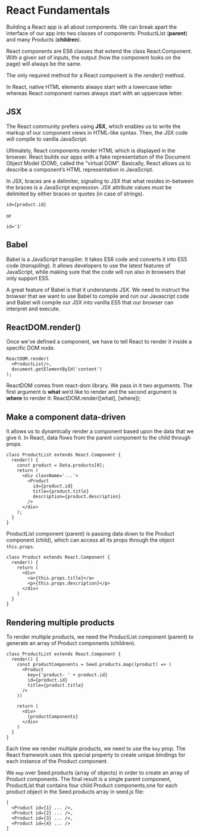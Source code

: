 # React Fundamentals

Building a React app is all about components. 
We can break apart the interface of our app into two classes of components: ProductList (**parent**) and many Products (**children**).

React components are ES6 classes that extend the class React.Component.
With a given set of inputs, the output (how the component looks on the page) will always be the same.

The only required method for a React component is the *render()* method.

 In React, native HTML elements always start with a lowercase letter whereas React component names always start with an uppercase letter.


## JSX

The React community prefers using **JSX**, which enables us to write the markup of our component views in HTML-like syntax. Then, the JSX code will compile to vanilla JavaScript.

Ultimately, React components render HTML which is displayed in the browser.
React builds our apps with a fake representation of the Document Object Model (DOM), called the "virtual DOM".
Basically, React allows us to describe a component’s HTML representation in JavaScript.

In JSX, braces are a delimiter, signaling to JSX that what resides in-between the braces is a JavaScript expression.
JSX attribute values must be delimited by either braces or quotes (in case of strings).

```
id={product.id}
```

or

```
id='1'
```


## Babel

Babel is a JavaScript transpiler. It takes ES6 code and converts it into ES5 code (*transpiling*).
It allows developers to use the latest features of JavaScript, while making sure that the code will run also in browsers that only support ES5.

A great feature of Babel is that it understands JSX. We need to instruct the browser that we want to use Babel to compile and run our Javascript code and Babel will compile our JSX into vanilla ES5 that our browser can interpret and execute.


## ReactDOM.render()

Once we've defined a component, we have to tell React to render it inside a specific DOM node.

```
ReactDOM.render(
  <ProductList/>,
  document.getElementById('content')
);
```

ReactDOM comes from react-dom library. We pass in it two arguments. The first argument is **what** we’d like to render and the second argument is **where** to render it: ReactDOM.render([what], [where]);


## Make a component data-driven

It allows us to dynamically render a component based upon the data that we give it.
In React, data flows from the parent component to the child through props.


```
class ProductList extends React.Component {
  render() {
    const product = Data.products[0];
    return (
      <div className='...'>
        <Product
          id={product.id}
          title={product.title}
          description={product.description}
        />
      </div>
    );
  } 
}
```

ProductList component (parent) is passing data down to the Product component (child), which can access all its props through the object `this.props`.

```
class Product extends React.Component {
  render() {
    return (
      <div>
        <a>{this.props.title}</a>
        <p>{this.props.description}</p>
      </div>
    )
  }
}
```


## Rendering multiple products

To render multiple products, we need the ProductList component (parent) to generate an array of Product components (children).

```
class ProductList extends React.Component {
  render() {
    const productComponents = Seed.products.map((product) => (
      <Product 
        key={'product- ' + product.id}
        id={product.id}
        title={product.title}
      />
    ))

    return (
      <div>
        {productComponents}
      </div>
    )
  }
}
```

Each time we render multiple products, we need to use the `key` prop.
The React framework uses this special property to create unique bindings for each instance of the Product component.


We `map` over Seed.products (array of objects) in order to create an array of Product components.
The final result is a single parent component, ProductList that contains four child Product components,one for each product object in the Seed.products array in seed.js file:

```
[
  <Product id={1} ... />,
  <Product id={2} ... />,
  <Product id={3} ... />,
  <Product id={4} ... />
]
```
